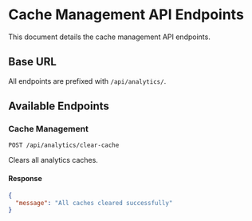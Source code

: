 # Cache Management API Endpoints

This document details the cache management API endpoints.

## Base URL

All endpoints are prefixed with `/api/analytics/`.

## Available Endpoints

### Cache Management

```
POST /api/analytics/clear-cache
```

Clears all analytics caches.

#### Response

```json
{
  "message": "All caches cleared successfully"
}
```